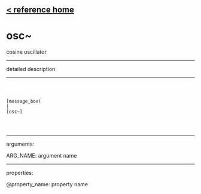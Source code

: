 [< reference home](ceammc_lib.html)
---

# osc~


cosine oscillator

---

detailed description
<br>


---


```



[message_box(                                 
|
[osc~]


            
```

---
arguments:

ARG_NAME: argument name<br>

---
properties:

@property_name: property name<br>

